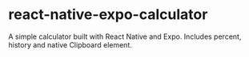 # react-native-expo-calculator
A simple calculator built with React Native and Expo. Includes percent, history and native Clipboard element.
